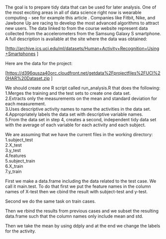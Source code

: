 The goal is to prepare tidy data that can be used for later analysis. One of the most exciting areas in all of data science right now is wearable computing - see for example this article . Companies like Fitbit, Nike, and Jawbone Up are racing to develop the most advanced algorithms to attract new users. The data linked to from the course website represent data collected from the accelerometers from the Samsung Galaxy S smartphone. A full description is available at the site where the data was obtained: 

[http://archive.ics.uci.edu/ml/datasets/Human+Activity+Recognition+Using+Smartphones ]

Here are the data for the project: 

[https://d396qusza40orc.cloudfront.net/getdata%2Fprojectfiles%2FUCI%20HAR%20Dataset.zip ]

We should create one R script called run_analysis.R that does the following:    
1.Merges the training and the test sets to create one data set.   
2.Extracts only the measurements on the mean and standard deviation for each measurement.    
3.Uses descriptive activity names to name the activities in the data set.   
4.Appropriately labels the data set with descriptive variable names.    
5.From the data set in step 4, creates a second, independent tidy data set with the average of each variable for each activity and each subject.    



We are assuming that we have the current files in the working directory:    
1.subject_test    
2.X_test    
3.y_test    
4.features    
5.subject_train    
6.X_train    
7.y_train    

First we make a data.frame including the data related to the test case. We call it main.test. To do that first we put the feature names in the column names of X-test then we cbind the result with subject-test and y-test.

Second we do the same task on train cases.

Then we rbind the results from previous cases and we subset the resulting data.frame such that the column names only include mean and std.

Then we take the mean by using ddply and at the end we change the labels for the activity.
